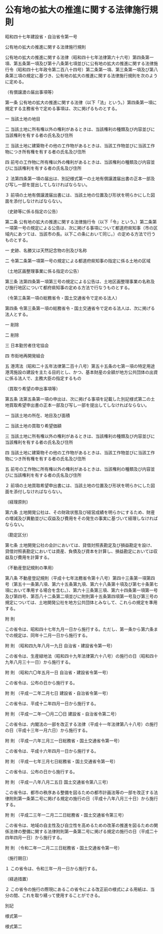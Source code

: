 # 公有地の拡大の推進に関する法律施行規則

昭和四十七年建設省・自治省令第一号

公有地の拡大の推進に関する法律施行規則

公有地の拡大の推進に関する法律（昭和四十七年法律第六十六号）第四条第一項、第五条第一項及び第十八条第七項並びに公有地の拡大の推進に関する法律施行令（昭和四十七年政令第二百八十四号）第二条第一項、第三条第一項及び第八条第三項の規定に基づき、公有地の拡大の推進に関する法律施行規則を次のように定める。

（有償譲渡の届出事項等）

第一条 公有地の拡大の推進に関する法律（以下「法」という。）第四条第一項に規定する主務省令で定める事項は、次に掲げるものとする。

一 当該土地の地目

二 当該土地に所有権以外の権利があるときは、当該権利の種類及び内容並びに当該権利を有する者の氏名及び住所

三 当該土地に建築物その他の工作物があるときは、当該工作物並びに当該工作物につき所有権を有する者の氏名及び住所

四 前号の工作物に所有権以外の権利があるときは、当該権利の種類及び内容並びに当該権利を有する者の氏名及び住所

２ 法第四条第一項の届出は、別記様式第一の土地有償譲渡届出書の正本一部及び写し一部を提出してしなければならない。

３ 前項の土地有償譲渡届出書には、当該土地の位置及び形状を明らかにした図面を添付しなければならない。

（史跡等に係る指定の公告）

第二条 公有地の拡大の推進に関する法律施行令（以下「令」という。）第二条第一項第一号の規定による公告は、次に掲げる事項について都道府県知事（市の区域内にあつては、当該市の長。以下この条において同じ。）の定める方法で行うものとする。

一 史跡、名勝又は天然記念物の別及び名称

二 令第二条第一項第一号の規定による都道府県知事の指定に係る土地の区域

（土地区画整理事業に係る指定の公告）

第三条 法第四条第一項第三号の規定による公告は、土地区画整理事業の名称及び施行地区について都府県知事の定める方法で行なうものとする。

（令第三条第一項の総務省令・国土交通省令で定める法人）

第四条 令第三条第一項の総務省令・国土交通省令で定める法人は、次に掲げる法人とする。

一 削除

二 削除

三 日本勤労者住宅協会

四 市街地再開発組合

五 港湾法（昭和二十五年法律第二百十八号）第五十五条の七第一項の特定用途港湾施設の建設を主たる目的とし、かつ、基本財産の全額が地方公共団体の出資に係る法人で、主務大臣の指定するもの

（買取り希望の申出事項等）

第五条 法第五条第一項の申出は、次に掲げる事項を記載した別記様式第二の土地買取希望申出書の正本一部及び写し一部を提出してしなければならない。

一 当該土地の所在、地目及び面積

二 当該土地の買取り希望価額

三 当該土地に所有権以外の権利があるときは、当該権利の種類及び内容並びに当該権利を有する者の氏名及び住所

四 当該土地に建築物その他の工作物があるときは、当該工作物並びに当該工作物につき所有権を有する者の氏名及び住所

五 前号の工作物に所有権以外の権利があるときは、当該権利の種類及び内容並びに当該権利を有する者の氏名及び住所

２ 前項の土地買取希望申出書には、当該土地の位置及び形状を明らかにした図面を添付しなければならない。

（経理原則）

第六条 土地開発公社は、その財政状態及び経営成績を明らかにするため、財産の増減及び異動並びに収益及び費用をその発生の事実に基づいて経理しなければならない。

（勘定区分）

第七条 土地開発公社の会計においては、貸借対照表勘定及び損益勘定を設け、貸借対照表勘定においては資産、負債及び資本を計算し、損益勘定においては収益及び費用を計算する。

（不動産登記規則の準用）

第八条 不動産登記規則（平成十七年法務省令第十八号）第四十三条第一項第四号（第五十一条第八項、第六十五条第九項、第六十八条第十項及び第七十条第七項において準用する場合を含む。）、第六十三条第三項、第六十四条第一項第一号及び第四号、第百八十二条第二項並びに附則第十五条第四項第一号及び第三号の規定については、土地開発公社を地方公共団体とみなして、これらの規定を準用する。

附 則

この省令は、昭和四十七年九月一日から施行する。ただし、第一条から第六条までの規定は、同年十二月一日から施行する。

附 則 （昭和四九年八月一九日 自治省・建設省令第一号）

この省令は、生産緑地法（昭和四十九年法律第六十八号）の施行の日（昭和四十九年八月三十一日）から施行する。

附 則 （昭和六〇年五月一日 自治省・建設省令第一号）

この省令は、公布の日から施行する。

附 則 （平成一二年二月七日 建設省・自治省令第一号）

この省令は、平成十二年四月一日から施行する。

附 則 （平成一二年一〇月二〇日 建設省・自治省令第二号）

この省令は、内閣法の一部を改正する法律（平成十一年法律第八十八号）の施行の日（平成十三年一月六日）から施行する。

附 則 （平成一六年三月三一日総務省・国土交通省令第一号）

この省令は、平成十六年四月一日から施行する。

附 則 （平成一七年三月七日総務省・国土交通省令第一号）

この省令は、公布の日から施行する。

附 則 （平成一八年八月二五日 国土交通省令第八三号）

この省令は、都市の秩序ある整備を図るための都市計画法等の一部を改正する法律附則第一条第二号に掲げる規定の施行の日（平成十八年八月三十日）から施行する。

附 則 （平成二三年一二月二二日総務省・国土交通省令第三号）

この省令は、地域の自主性及び自立性を高めるための改革の推進を図るための関係法律の整備に関する法律附則第一条第二号に掲げる規定の施行の日（平成二十四年四月一日）から施行する。

附 則 （令和二年一二月二三日総務省・国土交通省令第一号）

（施行期日）

１ この省令は、令和三年一月一日から施行する。

（経過措置）

２ この省令の施行の際現にあるこの省令による改正前の様式による用紙は、当分の間、これを取り繕って使用することができる。

別記

様式第一

[](/./pict/S47F04202001001_2101071701_001.pdf)

様式第二

[](/./pict/S47F04202001001_2101071701_002.pdf)
